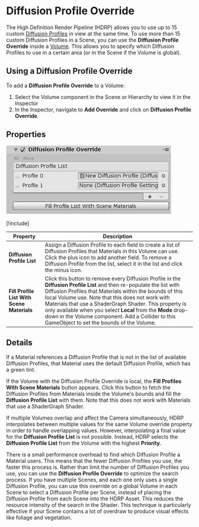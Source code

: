 # Diffusion Profile Override

The High Definition Render Pipeline (HDRP) allows you to use up to 15 custom [Diffusion Profiles](Diffusion-Profile.md) in view at the same time. To use more than 15 custom Diffusion Profiles in a Scene, you can use the **Diffusion Profile Override** inside a [Volume](Volumes.md). This allows you to specify which Diffusion Profiles to use in a certain area (or in the Scene if the Volume is global). 

## Using a Diffusion Profile Override

To add a **Diffusion Profile Override** to a Volume:

1. Select the Volume component in the Scene or Hierarchy to view it in the Inspector
2. In the Inspector, navigate to **Add Override** and click on **Diffusion Profile Override**.

## Properties

![](Images\Override-DiffusionProfile1.png)

[!include[](Snippets/Volume-Override-Enable-Properties.md)]

| **Property**                               | **Description**                                              |
| ------------------------------------------ | ------------------------------------------------------------ |
| **Diffusion Profile List**                 | Assign a Diffusion Profile to each field to create a list of Diffusion Profiles that Materials in this Volume can use. Click the plus icon to add another field. To remove a Diffusion Profile from the list, select it in the list and click the minus icon. |
| **Fill Profile List With Scene Materials** | Click this button to remove every Diffusion Profile in the **Diffusion Profile List** and then re-populate the list with Diffusion Profiles that Materials within the bounds of this local Volume use. Note that this does not work with Materials that use a ShaderGraph Shader. This property is only available when you select **Local** from the **Mode** drop-down in the Volume component. Add a Collider to this GameObject to set the bounds of the Volume. |

## Details

If a Material references a Diffusion Profile that is not in the list of available Diffusion Profiles, that Material uses the default Diffusion Profile, which has a green tint.


If the Volume with the Diffusion Profile Override is local, the **Fill Profiles With Scene Materials** button appears. Click this button to fetch the Diffusion Profiles from Materials inside the Volume's bounds and fill the **Diffusion Profile List** with them. Note that this does not work with Materials that use a ShaderGraph Shader.

If multiple Volumes overlap and affect the Camera simultaneously, HDRP interpolates between multiple values for the same Volume override property in order to handle overlapping values. However, interpolating a final value for the **Diffusion Profile List** is not possible. Instead, HDRP selects the **Diffusion Profile List** from the Volume with the highest **Priority**.

There is a small performance overhead to find which Diffusion Profile a Material users. This means that the fewer Diffusion Profiles you use, the faster this process is. Rather than limit the number of Diffusion Profiles you use, you can use the **Diffusion Profile Override** to optimize the search process. If you have multiple Scenes, and each one only uses a single Diffusion Profile, you can use this override on a global Volume in each Scene to select a Diffusion Profile per Scene, instead of placing the Diffusion Profile from each Scene into the HDRP Asset. This reduces the resource intensity of the search in the Shader. This technique is particularly effective if your Scene contains a lot of overdraw to produce visual effects like foliage and vegetation.